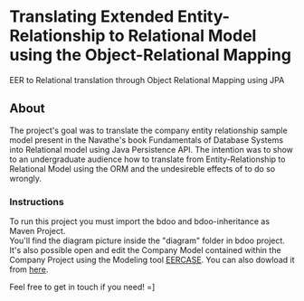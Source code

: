 # Translating Extended Entity-Relationship to Relational Model using the Object-Relational Mapping
EER to Relational translation through Object Relational Mapping using JPA
## About  
The project's goal was to translate the company entity relationship sample model present in the  Navathe's book Fundamentals of Database Systems into Relational model using Java Persistence API.
The intention was to show to an undergraduate audience how to translate from Entity-Relationship to Relational Model using the ORM and the undesireble effects of to do so
wrongly.  
### Instructions  
To run this project you must import the bdoo and bdoo-inheritance as Maven Project.  
You'll find the diagram picture inside the "diagram" folder in bdoo project.  It's also possible open and edit the Company Model contained within the Company Project using the Modeling tool [EERCASE](https://sites.google.com/a/cin.ufpe.br/eercase/). You can also dowload it from [here](https://www.cin.ufpe.br/~eercase/download.html).

Feel free to get in touch if you need! 
=]



